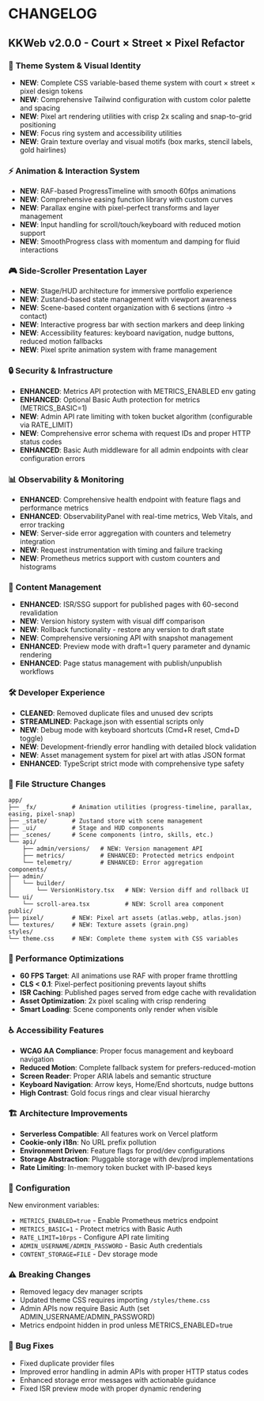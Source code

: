 # CHANGELOG

## KKWeb v2.0.0 - Court × Street × Pixel Refactor

### 🎨 **Theme System & Visual Identity**
- **NEW**: Complete CSS variable-based theme system with court × street × pixel design tokens
- **NEW**: Comprehensive Tailwind configuration with custom color palette and spacing
- **NEW**: Pixel art rendering utilities with crisp 2x scaling and snap-to-grid positioning
- **NEW**: Focus ring system and accessibility utilities
- **NEW**: Grain texture overlay and visual motifs (box marks, stencil labels, gold hairlines)

### ⚡ **Animation & Interaction System**
- **NEW**: RAF-based ProgressTimeline with smooth 60fps animations
- **NEW**: Comprehensive easing function library with custom curves
- **NEW**: Parallax engine with pixel-perfect transforms and layer management
- **NEW**: Input handling for scroll/touch/keyboard with reduced motion support
- **NEW**: SmoothProgress class with momentum and damping for fluid interactions

### 🎮 **Side-Scroller Presentation Layer**
- **NEW**: Stage/HUD architecture for immersive portfolio experience
- **NEW**: Zustand-based state management with viewport awareness
- **NEW**: Scene-based content organization with 6 sections (intro → contact)
- **NEW**: Interactive progress bar with section markers and deep linking
- **NEW**: Accessibility features: keyboard navigation, nudge buttons, reduced motion fallbacks
- **NEW**: Pixel sprite animation system with frame management

### 🔒 **Security & Infrastructure**
- **ENHANCED**: Metrics API protection with METRICS_ENABLED env gating
- **ENHANCED**: Optional Basic Auth protection for metrics (METRICS_BASIC=1)
- **NEW**: Admin API rate limiting with token bucket algorithm (configurable via RATE_LIMIT)
- **NEW**: Comprehensive error schema with request IDs and proper HTTP status codes
- **ENHANCED**: Basic Auth middleware for all admin endpoints with clear configuration errors

### 📊 **Observability & Monitoring**
- **ENHANCED**: Comprehensive health endpoint with feature flags and performance metrics
- **ENHANCED**: ObservabilityPanel with real-time metrics, Web Vitals, and error tracking
- **NEW**: Server-side error aggregation with counters and telemetry integration
- **NEW**: Request instrumentation with timing and failure tracking
- **NEW**: Prometheus metrics support with custom counters and histograms

### 📄 **Content Management**
- **ENHANCED**: ISR/SSG support for published pages with 60-second revalidation
- **NEW**: Version history system with visual diff comparison
- **NEW**: Rollback functionality - restore any version to draft state
- **NEW**: Comprehensive versioning API with snapshot management
- **ENHANCED**: Preview mode with draft=1 query parameter and dynamic rendering
- **ENHANCED**: Page status management with publish/unpublish workflows

### 🛠 **Developer Experience**
- **CLEANED**: Removed duplicate files and unused dev scripts
- **STREAMLINED**: Package.json with essential scripts only
- **NEW**: Debug mode with keyboard shortcuts (Cmd+R reset, Cmd+D toggle)
- **NEW**: Development-friendly error handling with detailed block validation
- **NEW**: Asset management system for pixel art with atlas JSON format
- **ENHANCED**: TypeScript strict mode with comprehensive type safety

### 📁 **File Structure Changes**
```
app/
├── _fx/          # Animation utilities (progress-timeline, parallax, easing, pixel-snap)
├── _state/       # Zustand store with scene management
├── _ui/          # Stage and HUD components
├── _scenes/      # Scene components (intro, skills, etc.)
└── api/
    ├── admin/versions/   # NEW: Version management API
    ├── metrics/          # ENHANCED: Protected metrics endpoint
    └── telemetry/        # ENHANCED: Error aggregation
components/
├── admin/
│   └── builder/
│       └── VersionHistory.tsx   # NEW: Version diff and rollback UI
└── ui/
    └── scroll-area.tsx          # NEW: Scroll area component
public/
├── pixel/        # NEW: Pixel art assets (atlas.webp, atlas.json)
└── textures/     # NEW: Texture assets (grain.png)
styles/
└── theme.css     # NEW: Complete theme system with CSS variables
```

### 🚀 **Performance Optimizations**
- **60 FPS Target**: All animations use RAF with proper frame throttling
- **CLS < 0.1**: Pixel-perfect positioning prevents layout shifts
- **ISR Caching**: Published pages served from edge cache with revalidation
- **Asset Optimization**: 2x pixel scaling with crisp rendering
- **Smart Loading**: Scene components only render when visible

### ♿ **Accessibility Features**
- **WCAG AA Compliance**: Proper focus management and keyboard navigation
- **Reduced Motion**: Complete fallback system for prefers-reduced-motion
- **Screen Reader**: Proper ARIA labels and semantic structure
- **Keyboard Navigation**: Arrow keys, Home/End shortcuts, nudge buttons
- **High Contrast**: Gold focus rings and clear visual hierarchy

### 🏗 **Architecture Improvements**
- **Serverless Compatible**: All features work on Vercel platform
- **Cookie-only i18n**: No URL prefix pollution
- **Environment Driven**: Feature flags for prod/dev configurations  
- **Storage Abstraction**: Pluggable storage with dev/prod implementations
- **Rate Limiting**: In-memory token bucket with IP-based keys

### 🔧 **Configuration**
New environment variables:
- `METRICS_ENABLED=true` - Enable Prometheus metrics endpoint
- `METRICS_BASIC=1` - Protect metrics with Basic Auth
- `RATE_LIMIT=10rps` - Configure API rate limiting
- `ADMIN_USERNAME/ADMIN_PASSWORD` - Basic Auth credentials
- `CONTENT_STORAGE=FILE` - Dev storage mode

### ⚠️ **Breaking Changes**
- Removed legacy dev manager scripts
- Updated theme CSS requires importing `/styles/theme.css`
- Admin APIs now require Basic Auth (set ADMIN_USERNAME/ADMIN_PASSWORD)
- Metrics endpoint hidden in prod unless METRICS_ENABLED=true

### 🐛 **Bug Fixes**
- Fixed duplicate provider files
- Improved error handling in admin APIs with proper HTTP status codes
- Enhanced storage error messages with actionable guidance
- Fixed ISR preview mode with proper dynamic rendering